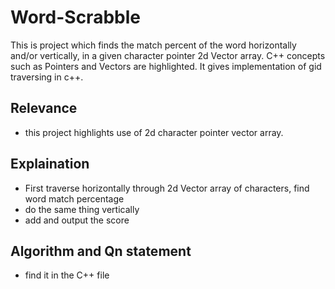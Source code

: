 # Word-Scrabble
This is project which finds the match percent of the word horizontally and/or vertically, in a given character pointer 2d Vector array. C++ concepts such as Pointers and Vectors are highlighted. It gives implementation of gid traversing in c++.

## Relevance
- this project highlights use of 2d character pointer vector array.

## Explaination
- First traverse horizontally through 2d Vector array of characters, find word match percentage
- do the same thing vertically
- add and output the score

## Algorithm and Qn statement
- find it in the C++ file
